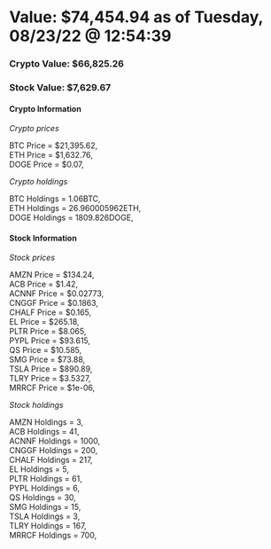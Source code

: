 # Value: $74,454.94 as of Tuesday, 08/23/22 @ 12:54:39 

### Crypto Value: $66,825.26

### Stock Value: $7,629.67

#### Crypto Information 
*Crypto prices* 

BTC Price = $21,395.62,  
ETH Price = $1,632.76,  
DOGE Price = $0.07,  


*Crypto holdings* 

BTC Holdings = 1.06BTC,  
ETH Holdings = 26.960005962ETH,  
DOGE Holdings = 1809.826DOGE,  


#### Stock Information 

*Stock prices* 

AMZN Price = $134.24,  
ACB Price = $1.42,  
ACNNF Price = $0.02773,  
CNGGF Price = $0.1863,  
CHALF Price = $0.165,  
EL Price = $265.18,  
PLTR Price = $8.065,  
PYPL Price = $93.615,  
QS Price = $10.585,  
SMG Price = $73.88,  
TSLA Price = $890.89,  
TLRY Price = $3.5327,  
MRRCF Price = $1e-06,  


*Stock holdings* 

AMZN Holdings = 3,  
ACB Holdings = 41,  
ACNNF Holdings = 1000,  
CNGGF Holdings = 200,  
CHALF Holdings = 217,  
EL Holdings = 5,  
PLTR Holdings = 61,  
PYPL Holdings = 6,  
QS Holdings = 30,  
SMG Holdings = 15,  
TSLA Holdings = 3,  
TLRY Holdings = 167,  
MRRCF Holdings = 700,  



